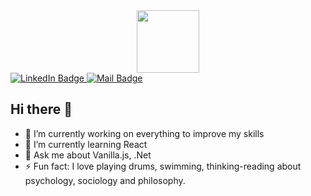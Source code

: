 
<div id="header" align="center">
  <img src="https://media.giphy.com/media/M9gbBd9nbDrOTu1Mqx/giphy.gif" width="100"/>
</div>

<div id="badges">
  <a href="[your-linkedin-URL](https://www.linkedin.com/in/dogancanbicakci/)">
    <img src="https://img.shields.io/badge/LinkedIn-blue?style=for-the-badge&logo=linkedin&logoColor=white" alt="LinkedIn Badge"/>
  </a>
  <a href="dogancanbicakci@hotmail.com">
    <img src="https://img.shields.io/badge/Mail-red?style=for-the-badge&logo=mail&logoColor=white" alt="Mail Badge"/>
  </a>
</div>


## Hi there 👋


<!--
**DogancanBicakci/DogancanBicakci** is a ✨ _special_ ✨ repository because its `README.md` (this file) appears on your GitHub profile.

Here are some ideas to get you started:
-->
- 🔭 I’m currently working on everything to improve my skills 
- 🌱 I’m currently learning React
- 💬 Ask me about Vanilla.js, .Net
- ⚡ Fun fact: I love playing drums, swimming, thinking-reading about psychology, sociology and philosophy. 





